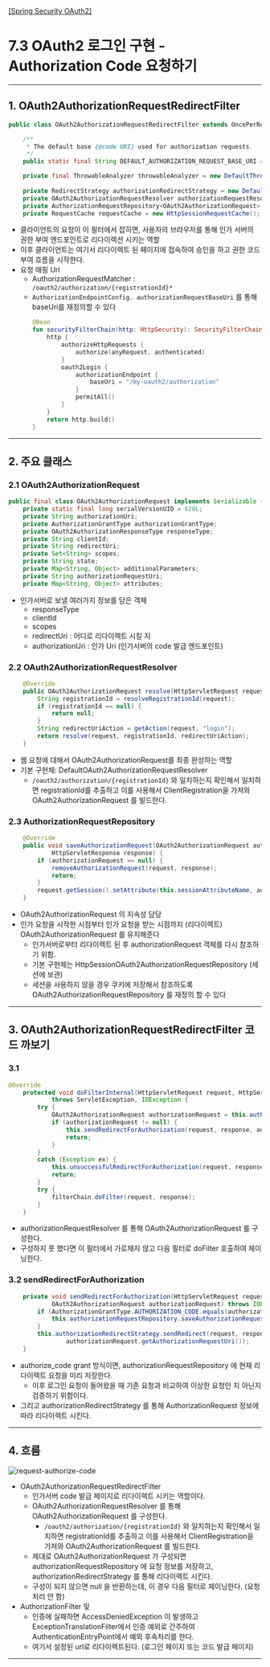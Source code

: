 <nav>
    <a href="../.." target="_blank">[Spring Security OAuth2]</a>
</nav>

# 7.3 OAuth2 로그인 구현 - Authorization Code 요청하기

---

## 1. OAuth2AuthorizationRequestRedirectFilter
```java
public class OAuth2AuthorizationRequestRedirectFilter extends OncePerRequestFilter {

	/**
	 * The default base {@code URI} used for authorization requests.
	 */
	public static final String DEFAULT_AUTHORIZATION_REQUEST_BASE_URI = "/oauth2/authorization";

	private final ThrowableAnalyzer throwableAnalyzer = new DefaultThrowableAnalyzer();
    
	private RedirectStrategy authorizationRedirectStrategy = new DefaultRedirectStrategy();
	private OAuth2AuthorizationRequestResolver authorizationRequestResolver;
	private AuthorizationRequestRepository<OAuth2AuthorizationRequest> authorizationRequestRepository = new HttpSessionOAuth2AuthorizationRequestRepository();
	private RequestCache requestCache = new HttpSessionRequestCache();
```

- 클라이언트의 요청이 이 필터에서 잡히면, 사용자의 브라우저를 통해 인가 서버의 권한 부여 엔드포인트로 리다이렉션 시키는 역할
- 이후 클라이언트는 여기서 리다이렉트 된 페이지에 접속하여 승인을 하고 권한 코드 부여 흐름을 시작한다.
- 요청 매핑 Url
  - AuthorizationRequestMatcher : `/oauth2/authorization/{registrationId}*`
  - `AuthorizationEndpointConfig. authorizationRequestBaseUri` 를 통해 baseUri를 재정의할 수 있다
    ```kotlin
    @Bean
    fun securityFilterChain(http: HttpSecurity): SecurityFilterChain {
        http {
            authorizeHttpRequests {
                authorize(anyRequest, authenticated)
            }
            oauth2Login {
                authorizationEndpoint {
                    baseUri = "/my-oauth2/authorization"
                }
                permitAll()
            }
        }
        return http.build()
    }
    ```

---

## 2. 주요 클래스

### 2.1 OAuth2AuthorizationRequest
```java
public final class OAuth2AuthorizationRequest implements Serializable {
    private static final long serialVersionUID = 620L;
    private String authorizationUri;
    private AuthorizationGrantType authorizationGrantType;
    private OAuth2AuthorizationResponseType responseType;
    private String clientId;
    private String redirectUri;
    private Set<String> scopes;
    private String state;
    private Map<String, Object> additionalParameters;
    private String authorizationRequestUri;
    private Map<String, Object> attributes;
```
- 인가서버로 보낼 여러가지 정보를 담은 객체
    - responseType 
    - clientId
    - scopes
    - redirectUri : 어디로 리다이렉트 시킬 지
    - authorizationUri : 인가 Uri (인가서버의 code 발급 엔드포인트)

### 2.2 OAuth2AuthorizationRequestResolver
```java
	@Override
	public OAuth2AuthorizationRequest resolve(HttpServletRequest request) {
		String registrationId = resolveRegistrationId(request);
		if (registrationId == null) {
			return null;
		}
		String redirectUriAction = getAction(request, "login");
		return resolve(request, registrationId, redirectUriAction);
	}
```
- 웹 요청에 대해서 OAuth2AuthorizationRequest를 최종 완성하는 역할
- 기본 구현체: DefaultOAuth2AuthorizationRequestResolver
    - `/oauth2/authorization/{registrationId}` 와 일치하는지 확인해서 일치하면 registrationId를 추출하고 이를 사용해서 ClientRegistration을 가져와
    OAuth2AuthorizationRequest 를 빌드한다.

### 2.3 AuthorizationRequestRepository
```java
	@Override
	public void saveAuthorizationRequest(OAuth2AuthorizationRequest authorizationRequest, HttpServletRequest request,
			HttpServletResponse response) {
		if (authorizationRequest == null) {
			removeAuthorizationRequest(request, response);
			return;
		}
		request.getSession().setAttribute(this.sessionAttributeName, authorizationRequest);
	}
```
- OAuth2AuthorizationRequest 의 지속성 담당
- 인가 요청을 시작한 시점부터 인가 요청을 받는 시점까지 (리다이렉트) OAuth2AuthorizationRequest 를 유지해준다
  - 인가서버로부터 리다이렉트 된 후 authorizationRequest 객체를 다시 참조하기 위함.
  - 기본 구현체는 HttpSessionOAuth2AuthorizationRequestRepository (세션에 보관)
  - 세션을 사용하지 않을 경우 쿠키에 저장해서 참조하도록 OAuth2AuthorizationRequestRepository 를 재정의 할 수 있다

---

## 3. OAuth2AuthorizationRequestRedirectFilter 코드 까보기

### 3.1
```java
@Override
	protected void doFilterInternal(HttpServletRequest request, HttpServletResponse response, FilterChain filterChain)
			throws ServletException, IOException {
		try {
			OAuth2AuthorizationRequest authorizationRequest = this.authorizationRequestResolver.resolve(request);
			if (authorizationRequest != null) {
				this.sendRedirectForAuthorization(request, response, authorizationRequest);
				return;
			}
		}
		catch (Exception ex) {
			this.unsuccessfulRedirectForAuthorization(request, response, ex);
			return;
		}
		try {
			filterChain.doFilter(request, response);
		}
	}
```
- authorizationRequestResolver 를 통해 OAuth2AuthorizationRequest 를 구성한다.
- 구성하지 못 했다면 이 필터에서 가로채지 않고 다음 필터로 doFilter 호출하여 체이닝한다.

### 3.2 sendRedirectForAuthorization
```java
	private void sendRedirectForAuthorization(HttpServletRequest request, HttpServletResponse response,
			OAuth2AuthorizationRequest authorizationRequest) throws IOException {
		if (AuthorizationGrantType.AUTHORIZATION_CODE.equals(authorizationRequest.getGrantType())) {
			this.authorizationRequestRepository.saveAuthorizationRequest(authorizationRequest, request, response);
		}
		this.authorizationRedirectStrategy.sendRedirect(request, response,
				authorizationRequest.getAuthorizationRequestUri());
	}
```
- authorize_code grant 방식이면, authorizationRequestRepository 에 현재 리다이렉트 요청을 미리 저장한다.
  - 이후 로그인 요청이 들어왔을 때 기존 요청과 비교하여 이상한 요청인 지 아닌지 검증하기 위함이다.
- 그리고 authorizationRedirectStrategy 를 통해 AuthorizationRequest 정보에 따라 리다이렉트 시킨다.

---

## 4. 흐름
![request-authorize-code](./imgs/request-authorize-code.png)

- OAuth2AuthorizationRequestRedirectFilter
  - 인가서버 code 발급 페이지로 리다이렉트 시키는 역할이다.
  - OAuth2AuthorizationRequestResolver 를 통해 OAuth2AuthorizationRequest 를 구성한다.
    - `/oauth2/authorization/{registrationId}` 와 일치하는지 확인해서 일치하면 registrationId를 추출하고 이를 사용해서 ClientRegistration을 가져와
    OAuth2AuthorizationRequest 를 빌드한다.
  - 제대로 OAuth2AuthorizationRequest 가 구성되면 authorizationRequestRepository 에 요청 정보를 저장하고, authorizationRedirectStrategy 를 통해
  리다이렉트 시킨다.
  - 구성이 되지 않으면 null 을 반환하는데, 이 경우 다음 필터로 체이닝한다. (요청 처리 안 함)
- AuthorizationFilter 및 
  - 인증에 실패하면 AccessDeniedException 이 발생하고 ExceptionTranslationFilter에서 인증 예외로 간주하여 AuthenticationEntryPoint에서 예외 후속처리를 한다.
  - 여기서 설정된 url로 리다이렉트된다. (로그인 페이지 또는 코드 발급 페이지)

---
